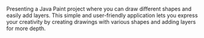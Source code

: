 Presenting a Java Paint project where you can draw different shapes and easily add layers. 
This simple and user-friendly application lets you express your creativity by creating drawings with various shapes and adding layers for more depth. 
